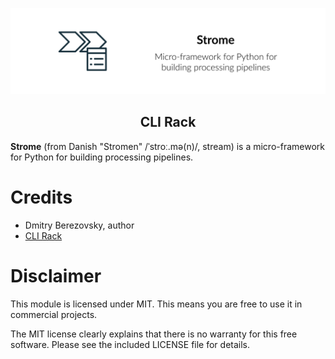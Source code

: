 ![Strome Cover Picture](https://raw.githubusercontent.com/corvis/strome/master/docs/assets/cover-picture.png "Strome Cover image")

<h2 align="center">CLI Rack</h2>

**Strome** (from Danish "Stromen" /ˈstroː.mə(n)/, stream) is a micro-framework for Python for building processing pipelines.

# Credits

* Dmitry Berezovsky, author
* [CLI Rack](https://github.com/corvis/cli-rack)

# Disclaimer

This module is licensed under MIT. This means you are free to use it in commercial projects.

The MIT license clearly explains that there is no warranty for this free software. Please see the included LICENSE file
for details.
